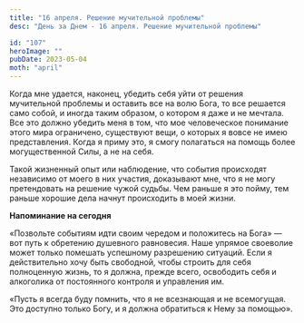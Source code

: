 ```yaml
---
title: "16 апреля. Решение мучительной проблемы"
desc: "День за Днем - 16 апреля. Решение мучительной проблемы"

id: "107"
heroImage: ""
pubDate: 2023-05-04
moth: "april"
---
```


Когда мне удается, наконец, убедить себя уйти от решения мучительной проблемы
и оставить все на волю Бога, то все решается само собой, и иногда таким
образом, о котором я даже и не мечтала. Все это должно убедить меня в том, что
мое человеческое понимание этого мира ограничено, существуют вещи, о которых я
вовсе не имею представления. Когда я приму это, я смогу полагаться на помощь
более могущественной Силы, а не на себя.

Такой жизненный опыт или наблюдение, что события происходят независимо от
моего в них участия, доказывают мне, что я не могу претендовать на решение
чужой судьбы. Чем раньше я это пойму, тем раньше хорошие дела начнут
происходить в моей жизни.

**Напоминание на сегодня**

«Позвольте событиям идти своим чередом и положитесь на Бога» — вот путь к
обретению душевного равновесия. Наше упрямое своеволие может только помешать
успешному разрешению ситуаций. Если я действительно хочу быть свободной, чтобы
строить для себя полноценную жизнь, то я должна, прежде всего, освободить себя
и алкоголика от постоянного контроля и управления им.

«Пусть я всегда буду помнить, что я не всезнающая и не всемогущая. Это
доступно только Богу, и я должна обратиться к Нему за помощью».
